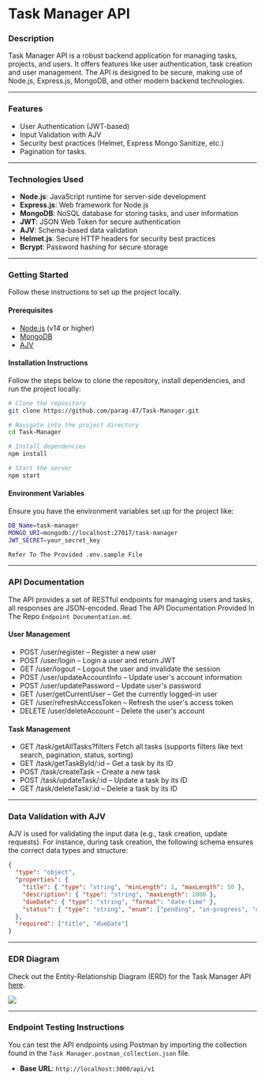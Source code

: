 # **Task Manager API**

### **Description**

Task Manager API is a robust backend application for managing tasks, projects, and users. It offers features like user authentication, task creation and user management. The API is designed to be secure, making use of Node.js, Express.js, MongoDB, and other modern backend technologies.

---

### **Features**

- User Authentication (JWT-based)
- Input Validation with AJV
- Security best practices (Helmet, Express Mongo Sanitize, etc.)
- Pagination for tasks.

---

### **Technologies Used**

- **Node.js**: JavaScript runtime for server-side development
- **Express.js**: Web framework for Node.js
- **MongoDB**: NoSQL database for storing tasks, and user information
- **JWT**: JSON Web Token for secure authentication
- **AJV**: Schema-based data validation
- **Helmet.js**: Secure HTTP headers for security best practices
- **Bcrypt**: Password hashing for secure storage

---

### **Getting Started**

Follow these instructions to set up the project locally.

#### **Prerequisites**

- [Node.js](https://nodejs.org/) (v14 or higher)
- [MongoDB](https://www.mongodb.com/)
- [AJV](https://ajv.js.org/)

#### **Installation Instructions**

Follow the steps below to clone the repository, install dependencies, and run the project locally:

```bash
# Clone the repository
git clone https://github.com/parag-47/Task-Manager.git

# Navigate into the project directory
cd Task-Manager

# Install dependencies
npm install

# Start the server
npm start
```

#### **Environment Variables**

Ensure you have the environment variables set up for the project like:

```bash
DB_Name=task-manager
MONGO_URI=mongodb://localhost:27017/task-manager
JWT_SECRET=your_secret_key

Refer To The Provided .env.sample File
```
---

### **API Documentation**
The API provides a set of RESTful endpoints for managing users and tasks, all responses are JSON-encoded.
Read The API Documentation Provided In The Repo `Endpoint Documentation.md`.

#### **User Management**
- POST /user/register – Register a new user
- POST /user/login – Login a user and return JWT
- GET /user/logout – Logout the user and invalidate the session
- POST /user/updateAccountInfo – Update user's account information
- POST /user/updatePassword – Update user's password
- GET /user/getCurrentUser – Get the currently logged-in user
- GET /user/refreshAccessToken – Refresh the user's access token
- DELETE /user/deleteAccount – Delete the user's account

#### **Task Management**
- GET /task/getAllTasks?filters Fetch all tasks (supports filters like text search, pagination, status, sorting)
- GET /task/getTaskById/:id – Get a task by its ID
- POST /task/createTask – Create a new task
- POST /task/updateTask/:id – Update a task by its ID
- GET /task/deleteTask/:id – Delete a task by its ID
---

### **Data Validation with AJV**

AJV is used for validating the input data (e.g., task creation, update requests). For instance, during task creation, the following schema ensures the correct data types and structure:

```json
{
  "type": "object",
  "properties": {
    "title": { "type": "string", "minLength": 1, "maxLength": 50 },
    "description": { "type": "string", "maxLength": 1000 },
    "dueDate": { "type": "string", "format": "date-time" },
    "status": { "type": "string", "enum": ["pending", "in-progress", "completed"] }
  },
  "required": ["title", "dueDate"]
}
```
---

### **EDR Diagram**
Check out the Entity-Relationship Diagram (ERD) for the Task Manager API [here](https://app.eraser.io/workspace/LkEp2wbNih6azcR73Ms3?origin=share&elements=Gj9AGlSlYBvAOFvQxkizag).

![](https://app.eraser.io/workspace/LkEp2wbNih6azcR73Ms3/preview?elements=Gj9AGlSlYBvAOFvQxkizag&type=embed)

---

### **Endpoint Testing Instructions**

You can test the API endpoints using Postman by importing the collection found in the `Task Manager.postman_collection.json` file.

- **Base URL**: `http://localhost:3000/api/v1`